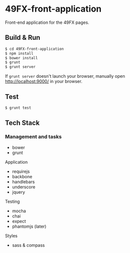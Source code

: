 49FX-front-application
======================

Front-end application for the 49FX pages.

## Build & Run ##

```sh
$ cd 49FX-front-application
$ npm install
$ bower install
$ grunt
$ grunt server
```

If `grunt server` doesn't launch your browser, manually open [http://localhost:9000/](http://localhost:9000/) in your browser.

## Test ##

```sh
$ grunt test
```

## Tech Stack ##

### Management and tasks ###
 - bower
 - grunt

Application
 - requirejs
 - backbone
 - handlebars
 - underscore
 - jquery

Testing
 - mocha
 - chai
 - expect
 - phantomjs (later)

Styles
 - sass & compass

